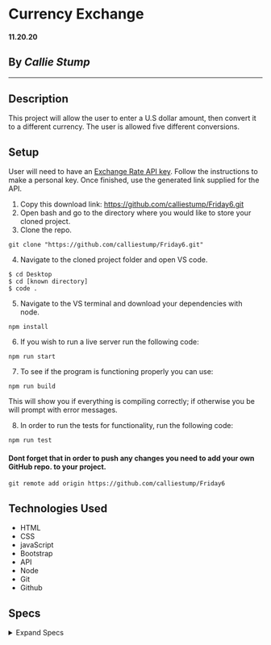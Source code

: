 # Currency Exchange

#### **11.20.20**

## By _Callie Stump_
---
## **Description**
This project will allow the user to enter a U.S dollar amount, then convert it to a different currency. The user is allowed five different conversions. 

## **Setup**
User will need to have an [Exchange Rate API key](https://www.exchangerate-api.com/). Follow the instructions to make a personal key. Once finished, use the generated link supplied for the API. 
1. Copy this download link: https://github.com/calliestump/Friday6.git
2. Open bash and go to the directory where you would like to store your cloned project.
3. Clone the repo.
```
git clone "https://github.com/calliestump/Friday6.git"
```
4. Navigate to the cloned project folder and open VS code.
```
$ cd Desktop
$ cd [known directory]
$ code .
```
5. Navigate to the VS terminal and download your dependencies with node.
```
npm install
```
6. If you wish to run a live server run the following code:
```
npm run start
```
7. To see if the program is functioning properly you can use:
```
npm run build
```
This will show you if everything is compiling correctly; if otherwise you be will prompt with error messages.

8. In order to run the tests for functionality, run the following code:
```
npm run test
```
#### Dont forget that in order to push any changes you need to add your own GitHub repo. to your project.
```
git remote add origin https://github.com/calliestump/Friday6
```
## **Technologies Used**
* HTML
* CSS
* javaScript
* Bootstrap
* API
* Node
* Git
* Github

## **Specs**
<details>
<summary>Expand Specs</summary>
<table>
  <tr>
    <th>Test</th>
    <th>Input</th>
    <th>Output</th>
    <th>Completed</th>
  </tr>
  <tr>
    <td>Should clear input fields when form is submitted..</td>
    <td>clear();</td>
    <td>Input fields 1&2 are empty</td>
    <td>True</td>
  </tr>    
  <tr>
    <td>Should correctly convert the users input (USD) to any implemented currency.</td>
    <td>$8.00USD</td>
    <td>$10.48</td>
    <td>True</td>
  </tr>
  <tr>
    <td>Should return API error if a call to it fails.</td>
    <td>$4.00USD</td>
    <td>ERROR: Invalid API Key assignment</td>
    <td>True</td>
  </tr>
  <tr>
    <td>Should give an alert if no information is detected.</td>
    <td>--</td>
    <td>ERROR: No information was detected</td>
    <td>True</td>
  </tr>        
</table>  

## Legal
Copyright (c) 2020 Callie Stump
